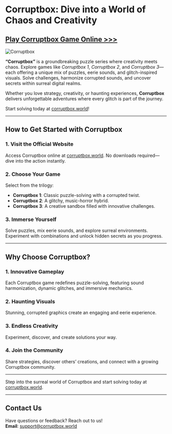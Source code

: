 # Corruptbox: Dive into a World of Chaos and Creativity  

## [Play Corruptbox Game Online >>>](https://corruptbox.world/)  

![Corruptbox](https://storage.corruptbox.com/corruptbox.jpg)  

**“Corruptbox”** is a groundbreaking puzzle series where creativity meets chaos. Explore games like *Corruptbox 1*, *Corruptbox 2*, and *Corruptbox 3*—each offering a unique mix of puzzles, eerie sounds, and glitch-inspired visuals. Solve challenges, harmonize corrupted sounds, and uncover secrets within surreal digital realms.  

Whether you love strategy, creativity, or haunting experiences, **Corruptbox** delivers unforgettable adventures where every glitch is part of the journey.  

Start solving today at [corruptbox.world](https://corruptbox.world/)!  

---

## How to Get Started with Corruptbox  

### 1. Visit the Official Website  
Access Corruptbox online at [corruptbox.world](https://corruptbox.world). No downloads required—dive into the action instantly.  

### 2. Choose Your Game  
Select from the trilogy:  
- **Corruptbox 1**: Classic puzzle-solving with a corrupted twist.  
- **Corruptbox 2**: A glitchy, music-horror hybrid.  
- **Corruptbox 3**: A creative sandbox filled with innovative challenges.  

### 3. Immerse Yourself  
Solve puzzles, mix eerie sounds, and explore surreal environments. Experiment with combinations and unlock hidden secrets as you progress.  

---

## Why Choose Corruptbox?  

### 1. Innovative Gameplay  
Each Corruptbox game redefines puzzle-solving, featuring sound harmonization, dynamic glitches, and immersive mechanics.  

### 2. Haunting Visuals  
Stunning, corrupted graphics create an engaging and eerie experience.  

### 3. Endless Creativity  
Experiment, discover, and create solutions your way.  

### 4. Join the Community  
Share strategies, discover others’ creations, and connect with a growing Corruptbox community.  

---

Step into the surreal world of Corruptbox and start solving today at [corruptbox.world](https://corruptbox.world).  

---

## Contact Us  
Have questions or feedback? Reach out to us!  
**Email**: support@corruptbox.world  
